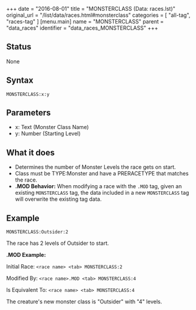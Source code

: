 +++
date = "2016-08-01"
title = "MONSTERCLASS (Data: races.lst)"
original_url = "/list/data/races.html#monsterclass"
categories = [ "all-tag", "races-tag" ]
[menu.main]
    name = "MONSTERCLASS"
    parent = "data_races"
    identifier = "data_races_MONSTERCLASS"
+++

## Status

None

## Syntax

`MONSTERCLASS:x:y`

## Parameters

-   x: Text (Monster Class Name)
-   y: Number (Starting Level)



What it does
------------

-   Determines the number of Monster Levels the race gets on start.
-   Class must be TYPE:Monster and have a PRERACETYPE that matches
    the race.
-   **.MOD Behavior:** When modifying a race with the `.MOD` tag, given
    an existing `MONSTERCLASS` tag, the data included in a new
    `MONSTERCLASS` tag will overwrite the existing tag data.

Example
-------

`MONSTERCLASS:Outsider:2`

The race has 2 levels of Outsider to start.

**.MOD Example:**

Initial Race: `<race name> <tab> MONSTERCLASS:2`

Modified By: `<race name>.MOD <tab> MONSTERCLASS:4`

Is Equivalent To: `<race name> <tab> MONSTERCLASS:4`

The creature's new monster class is "Outsider" with "4" levels.

